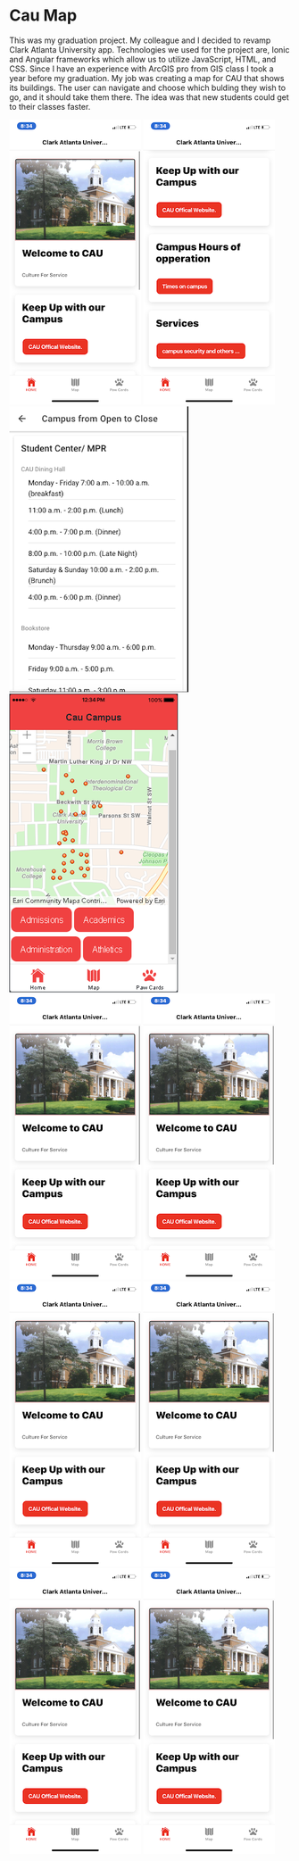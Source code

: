 # Cau Map
This was my graduation project. My colleague and I decided to revamp Clark Atlanta University app.
Technologies we used for the project are, Ionic and Angular frameworks which allow us to utilize JavaScript, HTML, and CSS.
Since I have an experience with ArcGIS pro from GIS class I took a year before my graduation.
My job was creating a map for CAU that shows its buildings. The user can navigate and choose which bulding they wish to go, and it should take them there.
The idea was that new students could get to their classes faster.



![Alt Text](https://github.com/rashedalrashdi/cauMap/blob/master/CAU%20app%20screenshots/Home%20page.png)
![Alt Text](https://github.com/rashedalrashdi/cauMap/blob/master/CAU%20app%20screenshots/Taps%20options.png)
![Alt Text](https://github.com/rashedalrashdi/cauMap/blob/master/CAU%20app%20screenshots/Campus%20times.png)
![Alt Text](https://github.com/rashedalrashdi/cauMap/blob/master/CAU%20app%20screenshots/Campus%20map.png)
![Alt Text](https://github.com/rashedalrashdi/cauMap/blob/master/CAU%20app%20screenshots/Home%20page.png)
![Alt Text](https://github.com/rashedalrashdi/cauMap/blob/master/CAU%20app%20screenshots/Home%20page.png)
![Alt Text](https://github.com/rashedalrashdi/cauMap/blob/master/CAU%20app%20screenshots/Home%20page.png)
![Alt Text](https://github.com/rashedalrashdi/cauMap/blob/master/CAU%20app%20screenshots/Home%20page.png)
![Alt Text](https://github.com/rashedalrashdi/cauMap/blob/master/CAU%20app%20screenshots/Home%20page.png)
![Alt Text](https://github.com/rashedalrashdi/cauMap/blob/master/CAU%20app%20screenshots/Home%20page.png)
